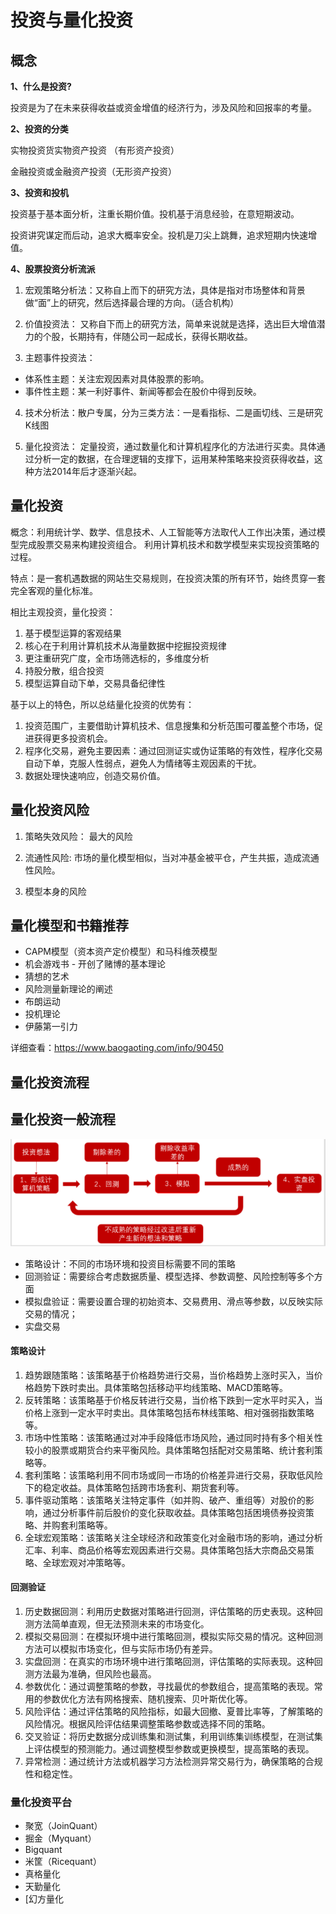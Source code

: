 # 投资与量化投资



## 概念

**1、什么是投资?**

投资是为了在未来获得收益或资金增值的经济行为，涉及风险和回报率的考量。

 **2、投资的分类**

实物投资货实物资产投资 （有形资产投资）

金融投资或金融资产投资（无形资产投资）

**3、投资和投机**

投资基于基本面分析，注重长期价值。投机基于消息经验，在意短期波动。

投资讲究谋定而后动，追求大概率安全。投机是刀尖上跳舞，追求短期内快速增值。

**4、股票投资分析流派**

1) 宏观策略分析法：又称自上而下的研究方法，具体是指对市场整体和背景做“面”上的研究，然后选择最合理的方向。（适合机构）

2) 价值投资法： 又称自下而上的研究方法，简单来说就是选择，选出巨大增值潜力的个股，长期持有，伴随公司一起成长，获得长期收益。

3) 主题事件投资法： 

- 体系性主题：关注宏观因素对具体股票的影响。
- 事件性主题：某一利好事件、新闻等都会在股价中得到反映。

4) 技术分析法：散户专属，分为三类方法：一是看指标、二是画切线、三是研究K线图

5) 量化投资法： 定量投资，通过数量化和计算机程序化的方法进行买卖。具体通过分析一定的数据，在合理逻辑的支撑下，运用某种策略来投资获得收益，这种方法2014年后才逐渐兴起。

## 量化投资

概念：利用统计学、数学、信息技术、人工智能等方法取代人工作出决策，通过模型完成股票交易来构建投资组合。 利用计算机技术和数学模型来实现投资策略的过程。

特点：是一套机遇数据的网站生交易规则，在投资决策的所有环节，始终贯穿一套完全客观的量化标准。

相比主观投资，量化投资：

1. 基于模型运算的客观结果
2. 核心在于利用计算机技术从海量数据中挖掘投资规律
3. 更注重研究广度，全市场筛选标的，多维度分析
4. 持股分散，组合投资
5. 模型运算自动下单，交易具备纪律性

基于以上的特色，所以总结量化投资的优势有：

1. 投资范围广，主要借助计算机技术、信息搜集和分析范围可覆盖整个市场，促进获得更多投资机会。
2. 程序化交易，避免主要因素：通过回测证实或伪证策略的有效性，程序化交易自动下单，克服人性弱点，避免人为情绪等主观因素的干扰。
3. 数据处理快速响应，创造交易价值。



## 量化投资风险

1. 策略失效风险： 最大的风险

2. 流通性风险: 市场的量化模型相似，当对冲基金被平仓，产生共振，造成流通性风险。

3. 模型本身的风险

   

## 量化模型和书籍推荐

- CAPM模型（资本资产定价模型）和马科维茨模型
- 机会游戏书 - 开创了赌博的基本理论
- 猜想的艺术
- 风险测量新理论的阐述
- 布朗运动
- 投机理论
- 伊藤第一引力

详细查看：https://www.baogaoting.com/info/90450

## 量化投资流程

## 量化投资一般流程



![image-20240114173115794](.\img\image-20240114173115794.png)

- 策略设计：不同的市场环境和投资目标需要不同的策略
- 回测验证：需要综合考虑数据质量、模型选择、参数调整、风险控制等多个方面
- 模拟盘验证：需要设置合理的初始资本、交易费用、滑点等参数，以反映实际交易的情况；
- 实盘交易

#### 策略设计

1. 趋势跟随策略：该策略基于价格趋势进行交易，当价格趋势上涨时买入，当价格趋势下跌时卖出。具体策略包括移动平均线策略、MACD策略等。
2. 反转策略：该策略基于价格反转进行交易，当价格下跌到一定水平时买入，当价格上涨到一定水平时卖出。具体策略包括布林线策略、相对强弱指数策略等。
3. 市场中性策略：该策略通过对冲手段降低市场风险，通过同时持有多个相关性较小的股票或期货合约来平衡风险。具体策略包括配对交易策略、统计套利策略等。
4. 套利策略：该策略利用不同市场或同一市场的价格差异进行交易，获取低风险下的稳定收益。具体策略包括跨市场套利、期货套利等。
5. 事件驱动策略：该策略关注特定事件（如并购、破产、重组等）对股价的影响，通过分析事件前后股价的变化获取收益。具体策略包括困境债券投资策略、并购套利策略等。
6. 全球宏观策略：该策略关注全球经济和政策变化对金融市场的影响，通过分析汇率、利率、商品价格等宏观因素进行交易。具体策略包括大宗商品交易策略、全球宏观对冲策略等。

#### **回测验证**

1. 历史数据回测：利用历史数据对策略进行回测，评估策略的历史表现。这种回测方法简单直观，但无法预测未来的市场变化。
2. 模拟交易回测：在模拟环境中进行策略回测，模拟实际交易的情况。这种回测方法可以模拟市场变化，但与实际市场仍有差异。
3. 实盘回测：在真实的市场环境中进行策略回测，评估策略的实际表现。这种回测方法最为准确，但风险也最高。
4. 参数优化：通过调整策略的参数，寻找最优的参数组合，提高策略的表现。常用的参数优化方法有网格搜索、随机搜索、贝叶斯优化等。
5. 风险评估：通过评估策略的风险指标，如最大回撤、夏普比率等，了解策略的风险情况。根据风险评估结果调整策略参数或选择不同的策略。
6. 交叉验证：将历史数据分成训练集和测试集，利用训练集训练模型，在测试集上评估模型的预测能力。通过调整模型参数或更换模型，提高策略的表现。
7. 异常检测：通过统计方法或机器学习方法检测异常交易行为，确保策略的合规性和稳定性。

### 量化投资平台

- 聚宽（JoinQuant）
- 掘金（Myquant）
- Bigquant
- 米筐（Ricequant）
- 真格量化
- 天勤量化
- [幻方量化